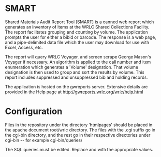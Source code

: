 # SMART

Shared Materials Audit Report Tool (SMART) is a canned web report which generates an inventory of items at the WRLC Shared Collections
Facility. The report facilitates grouping and counting by volume. The application prompts the user for either a bibid or barcode. 
The response is a web page, and a pipe-delimited data file which the user may download for use with Excel, Access, etc.

The report will query WRLC Voyager, and screen scrape George Mason's Voyager if necessary. An algorithm is applied to 
the call number and item enumeration which generates a 'Volume' designation. That volume designation is then used to group and sort
the results by volume. This report includes suppressed and unsuppressed bib and holding records.

The application is hosted on the gwreports server. Extensive details are provided in the Help page at 
http://gwreports.wrlc.org/wrlc/help.html


# Configuration
Files in the repository under the directory 'htmlpages' should be placed in the apache document root/wrlc directory. 
The files with the .cgi suffix go in the cgi-bin directory, and the rest go in their respective directories under cgi-bin 
-- for example cgi-bin/queries/

The SQL queries must be edited. Replace <PASSWORD> and <HOST> with the appropriate values.

